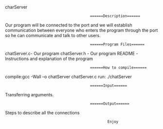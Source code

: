 charServer

                                           ======Description======

Our program will be connected to the port and we will establish communication between everyone who enters the program through the port so he can communicate and talk to other users.



                                           ======Program Files======
chatServer.c- Our program
chatServer.h - Our program
README -Instructions and explanation of the program



                                           ======How to compile====== 
compile:gcc -Wall –o chatServer chatServer.c
run: ./chatServer


                                           ======Input======
Transferring arguments.


                                           ======Output======
Steps to describe all the connections
                                               
                                               
                                                   Enjoy    
